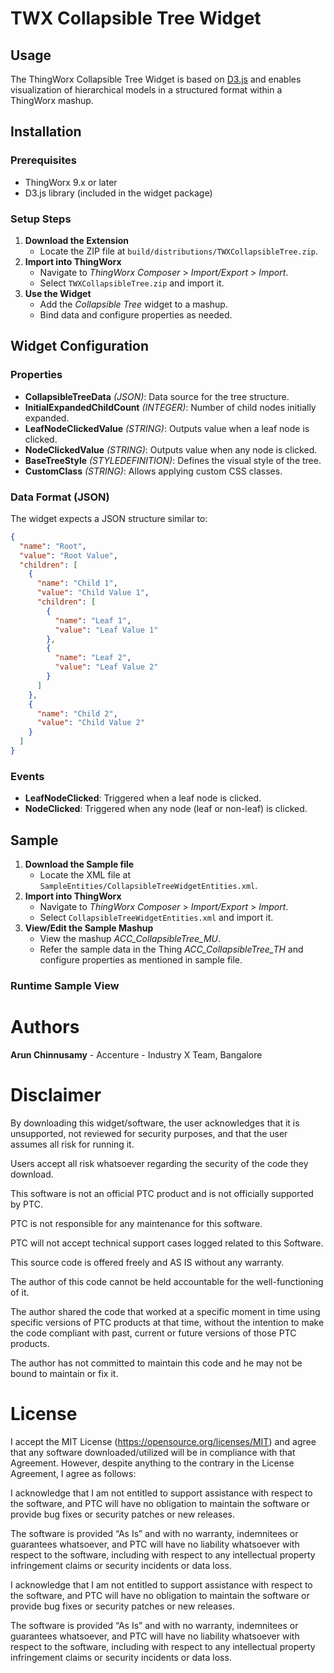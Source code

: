 # TWX Collapsible Tree Widget

## Usage
The ThingWorx Collapsible Tree Widget is based on [D3.js](https://observablehq.com/@d3/collapsible-tree) and enables visualization of hierarchical models in a structured format within a ThingWorx mashup.

## Installation
### Prerequisites
- ThingWorx 9.x or later
- D3.js library (included in the widget package)

### Setup Steps
1. **Download the Extension**
   - Locate the ZIP file at `build/distributions/TWXCollapsibleTree.zip`.
2. **Import into ThingWorx**
   - Navigate to *ThingWorx Composer* > *Import/Export* > *Import*.
   - Select `TWXCollapsibleTree.zip` and import it.
3. **Use the Widget**
   - Add the *Collapsible Tree* widget to a mashup.
   - Bind data and configure properties as needed.

## Widget Configuration
### Properties
- **CollapsibleTreeData** *(JSON)*: Data source for the tree structure.
- **InitialExpandedChildCount** *(INTEGER)*: Number of child nodes initially expanded.
- **LeafNodeClickedValue** *(STRING)*: Outputs value when a leaf node is clicked.
- **NodeClickedValue** *(STRING)*: Outputs value when any node is clicked.
- **BaseTreeStyle** *(STYLEDEFINITION)*: Defines the visual style of the tree.
- **CustomClass** *(STRING)*: Allows applying custom CSS classes.

### Data Format (JSON)
The widget expects a JSON structure similar to:
```json
{
  "name": "Root",
  "value": "Root Value",
  "children": [
    {
      "name": "Child 1",
      "value": "Child Value 1",
      "children": [
        {
          "name": "Leaf 1",
          "value": "Leaf Value 1"
        },
        {
          "name": "Leaf 2",
          "value": "Leaf Value 2"
        }
      ]
    },
    {
      "name": "Child 2",
      "value": "Child Value 2"
    }
  ]
}
```
### Events
- **LeafNodeClicked**: Triggered when a leaf node is clicked.
- **NodeClicked**: Triggered when any node (leaf or non-leaf) is clicked.
  
## Sample
1. **Download the Sample file**
   - Locate the XML file at `SampleEntities/CollapsibleTreeWidgetEntities.xml`.
2. **Import into ThingWorx**
   - Navigate to *ThingWorx Composer* > *Import/Export* > *Import*.
   - Select `CollapsibleTreeWidgetEntities.xml` and import it.
3. **View/Edit the Sample Mashup**
   - View the mashup *ACC_CollapsibleTree_MU*.
   - Refer the sample data in the Thing *ACC_CollapsibleTree_TH* and configure properties as mentioned in sample file.
 ### Runtime Sample View 
        
# Authors
**Arun Chinnusamy** - Accenture - Industry X Team, Bangalore

# Disclaimer
By downloading this widget/software, the user acknowledges that it is unsupported, not reviewed for security purposes, and that the user assumes all risk for running it.

Users accept all risk whatsoever regarding the security of the code they download.

This software is not an official PTC product and is not officially supported by PTC.

PTC is not responsible for any maintenance for this software.

PTC will not accept technical support cases logged related to this Software.

This source code is offered freely and AS IS without any warranty.

The author of this code cannot be held accountable for the well-functioning of it.

The author shared the code that worked at a specific moment in time using specific versions of PTC products at that time, without the intention to make the code compliant with past, current or future versions of those PTC products.

The author has not committed to maintain this code and he may not be bound to maintain or fix it.


# License
I accept the MIT License (https://opensource.org/licenses/MIT) and agree that any software downloaded/utilized will be in compliance with that Agreement. However, despite anything to the contrary in the License Agreement, I agree as follows:

I acknowledge that I am not entitled to support assistance with respect to the software, and PTC will have no obligation to maintain the software or provide bug fixes or security patches or new releases.

The software is provided “As Is” and with no warranty, indemnitees or guarantees whatsoever, and PTC will have no liability whatsoever with respect to the software, including with respect to any intellectual property infringement claims or security incidents or data loss.

I acknowledge that I am not entitled to support assistance with respect to the software, and PTC will have no obligation to maintain the software or provide bug fixes or security patches or new releases.

The software is provided “As Is” and with no warranty, indemnitees or guarantees whatsoever, and PTC will have no liability whatsoever with respect to the software, including with respect to any intellectual property infringement claims or security incidents or data loss.

